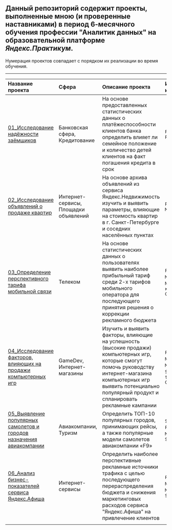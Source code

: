 ## Данный репозиторий содержит проекты, выполненные мною (и проверенные наставниками) в период 6-месячного обучения профессии "Аналитик данных" на образовательной платформе *Яндекс.Практикум*.

Нумерация проектов совпадает с порядком их реализации во время обучения. 

<hr>

| Название проекта | Сфера | Описание проекта | Используемые инструменты | 
| :---------------------- | :---------------------- | :---------------------- | :---------------------- |
| [01_Исследование надёжности заёмщиков](https://github.com/Gracheva-Daria/Yandex.Practicum_analytical_projects/blob/main/01_%D0%98%D1%81%D1%81%D0%BB%D0%B5%D0%B4%D0%BE%D0%B2%D0%B0%D0%BD%D0%B8%D0%B5%20%D0%BD%D0%B0%D0%B4%D1%91%D0%B6%D0%BD%D0%BE%D1%81%D1%82%D0%B8%20%D0%B7%D0%B0%D1%91%D0%BC%D1%89%D0%B8%D0%BA%D0%BE%D0%B2/01_%D0%98%D1%81%D1%81%D0%BB%D0%B5%D0%B4%D0%BE%D0%B2%D0%B0%D0%BD%D0%B8%D0%B5%20%D0%BD%D0%B0%D0%B4%D1%91%D0%B6%D0%BD%D0%BE%D1%81%D1%82%D0%B8%20%D0%B7%D0%B0%D1%91%D0%BC%D1%89%D0%B8%D0%BA%D0%BE%D0%B2.ipynb) |Банковская сфера, Кредитование | На основе предоставленных статистических данных о платёжеспособности клиентов банка определить влияет ли семейное положение и количество детей клиентов на факт погашения кредита в срок | `Python`, `Pandas`, `PyMystem3`|
|[02_Исследование объявлений о продаже квартир](https://github.com/Gracheva-Daria/Yandex.Practicum_analytical_projects/blob/main/02_%D0%98%D1%81%D1%81%D0%BB%D0%B5%D0%B4%D0%BE%D0%B2%D0%B0%D0%BD%D0%B8%D0%B5%20%D0%BE%D0%B1%D1%8A%D1%8F%D0%B2%D0%BB%D0%B5%D0%BD%D0%B8%D0%B9%20%D0%BE%20%D0%BF%D1%80%D0%BE%D0%B4%D0%B0%D0%B6%D0%B5%20%D0%BA%D0%B2%D0%B0%D1%80%D1%82%D0%B8%D1%80/02_%D0%98%D1%81%D1%81%D0%BB%D0%B5%D0%B4%D0%BE%D0%B2%D0%B0%D0%BD%D0%B8%D0%B5%20%D0%BE%D0%B1%D1%8A%D1%8F%D0%B2%D0%BB%D0%B5%D0%BD%D0%B8%D0%B9%20%D0%BE%20%D0%BF%D1%80%D0%BE%D0%B4%D0%B0%D0%B6%D0%B5%20%D0%BA%D0%B2%D0%B0%D1%80%D1%82%D0%B8%D1%80.ipynb) | Интернет-сервисы, Площадки объявлений | На основе архива объявлений из сервиса Яндекс.Недвижимость изучить и выявить параметры, влияющие на стоимость квартир в г. Санкт-Петербурге и соседних населённых пунктах | `Python`, `Pandas`, `Matplotlib`|
|[03_Определение перспективного тарифа мобильной связи](https://github.com/Gracheva-Daria/Yandex.Practicum_analytical_projects/blob/main/03_%D0%9E%D0%BF%D1%80%D0%B5%D0%B4%D0%B5%D0%BB%D0%B5%D0%BD%D0%B8%D0%B5%20%D0%BF%D0%B5%D1%80%D1%81%D0%BF%D0%B5%D0%BA%D1%82%D0%B8%D0%B2%D0%BD%D0%BE%D0%B3%D0%BE%20%D1%82%D0%B0%D1%80%D0%B8%D1%84%D0%B0%20%D0%BC%D0%BE%D0%B1%D0%B8%D0%BB%D1%8C%D0%BD%D0%BE%D0%B9%20%D1%81%D0%B2%D1%8F%D0%B7%D0%B8/03_%D0%9E%D0%BF%D1%80%D0%B5%D0%B4%D0%B5%D0%BB%D0%B5%D0%BD%D0%B8%D0%B5%20%D0%BF%D0%B5%D1%80%D1%81%D0%BF%D0%B5%D0%BA%D1%82%D0%B8%D0%B2%D0%BD%D0%BE%D0%B3%D0%BE%20%D1%82%D0%B0%D1%80%D0%B8%D1%84%D0%B0%20%D0%BC%D0%BE%D0%B1%D0%B8%D0%BB%D1%8C%D0%BD%D0%BE%D0%B9%20%D1%81%D0%B2%D1%8F%D0%B7%D0%B8.ipynb)| Телеком | На основе статистических данных о пользователях выявить наиболее прибыльный тариф среди 2-х тарифов мобильного оператора для последующего принятия решения о коррекции рекламного бюджета |`Python`, `Pandas`, `Matplotlib`, `NumPy`, `SciPy`, `критерий Стьюдента`|
|[04_Исследование факторов, влияющих на продажи компьютерных игр](https://github.com/Gracheva-Daria/Yandex.Practicum_analytical_projects/blob/main/04_%D0%98%D1%81%D1%81%D0%BB%D0%B5%D0%B4%D0%BE%D0%B2%D0%B0%D0%BD%D0%B8%D0%B5%20%D1%84%D0%B0%D0%BA%D1%82%D0%BE%D1%80%D0%BE%D0%B2%2C%20%D0%B2%D0%BB%D0%B8%D1%8F%D1%8E%D1%89%D0%B8%D1%85%20%D0%BD%D0%B0%20%D0%BF%D1%80%D0%BE%D0%B4%D0%B0%D0%B6%D0%B8%20%D0%BA%D0%BE%D0%BC%D0%BF%D1%8C%D1%8E%D1%82%D0%B5%D1%80%D0%BD%D1%8B%D1%85%20%D0%B8%D0%B3%D1%80/04_%D0%98%D1%81%D1%81%D0%BB%D0%B5%D0%B4%D0%BE%D0%B2%D0%B0%D0%BD%D0%B8%D0%B5%20%D1%84%D0%B0%D0%BA%D1%82%D0%BE%D1%80%D0%BE%D0%B2%2C%20%D0%B2%D0%BB%D0%B8%D1%8F%D1%8E%D1%89%D0%B8%D1%85%20%D0%BD%D0%B0%20%D0%BF%D1%80%D0%BE%D0%B4%D0%B0%D0%B6%D0%B8%20%D0%BA%D0%BE%D0%BC%D0%BF%D1%8C%D1%8E%D1%82%D0%B5%D1%80%D0%BD%D1%8B%D1%85%20%D0%B8%D0%B3%D1%80.ipynb) | GameDev, Интернет-магазины | Изучить и выявить факторы, влияющие на успешность (высокие продажи) компьютерных игр, которые смогут помочь руководству интернет-магазина компьютерных игр выявить потенциально популярный продукт и спланировать рекламные кампании | `Python`, `Pandas`, `Numpy`, `Matplotlib`, `Seaborn`, `SciPy`, `t-критерий Стьюдента` |
| [05_Выявление популярных самолетов и городов назначения авиакомпании](https://github.com/Gracheva-Daria/Yandex.Practicum_analytical_projects/blob/main/05_%D0%92%D1%8B%D1%8F%D0%B2%D0%BB%D0%B5%D0%BD%D0%B8%D0%B5%20%D0%BF%D0%BE%D0%BF%D1%83%D0%BB%D1%8F%D1%80%D0%BD%D1%8B%D1%85%20%D1%81%D0%B0%D0%BC%D0%BE%D0%BB%D0%B5%D1%82%D0%BE%D0%B2%20%D0%B8%20%D0%B3%D0%BE%D1%80%D0%BE%D0%B4%D0%BE%D0%B2%20%D0%BD%D0%B0%D0%B7%D0%BD%D0%B0%D1%87%D0%B5%D0%BD%D0%B8%D1%8F%20%D0%B0%D0%B2%D0%B8%D0%B0%D0%BA%D0%BE%D0%BC%D0%BF%D0%B0%D0%BD%D0%B8%D0%B8/05_%D0%92%D1%8B%D1%8F%D0%B2%D0%BB%D0%B5%D0%BD%D0%B8%D0%B5%20%D0%BF%D0%BE%D0%BF%D1%83%D0%BB%D1%8F%D1%80%D0%BD%D1%8B%D1%85%20%D1%81%D0%B0%D0%BC%D0%BE%D0%BB%D0%B5%D1%82%D0%BE%D0%B2%20%D0%B8%20%D0%B3%D0%BE%D1%80%D0%BE%D0%B4%D0%BE%D0%B2%20%D0%BD%D0%B0%D0%B7%D0%BD%D0%B0%D1%87%D0%B5%D0%BD%D0%B8%D1%8F%20%D0%B0%D0%B2%D0%B8%D0%B0%D0%BA%D0%BE%D0%BC%D0%BF%D0%B0%D0%BD%D0%B8%D0%B8.ipynb) | Авиакомпании, Туризм | Определить ТОП-10 популярных городов, принимающих рейсы, а также популярные модели самолетов авиакомпании «F9» | `SQL`, `Python`, `Pandas`, `Matplotlib`, `Seaborn` |
|[06_Анализ бизнес-показателей сервиса Яндекс.Афиша](https://github.com/Gracheva-Daria/Yandex.Practicum_analytical_projects/blob/main/06_%D0%90%D0%BD%D0%B0%D0%BB%D0%B8%D0%B7%20%D0%B1%D0%B8%D0%B7%D0%BD%D0%B5%D1%81-%D0%BF%D0%BE%D0%BA%D0%B0%D0%B7%D0%B0%D1%82%D0%B5%D0%BB%D0%B5%D0%B9%20%D1%81%D0%B5%D1%80%D0%B2%D0%B8%D1%81%D0%B0%20%D0%AF%D0%BD%D0%B4%D0%B5%D0%BA%D1%81.%D0%90%D1%84%D0%B8%D1%88%D0%B0/06_%D0%90%D0%BD%D0%B0%D0%BB%D0%B8%D0%B7%20%D0%B1%D0%B8%D0%B7%D0%BD%D0%B5%D1%81-%D0%BF%D0%BE%D0%BA%D0%B0%D0%B7%D0%B0%D1%82%D0%B5%D0%BB%D0%B5%D0%B9%20%D1%81%D0%B5%D1%80%D0%B2%D0%B8%D1%81%D0%B0%20%20%D0%AF%D0%BD%D0%B4%D0%B5%D0%BA%D1%81.%D0%90%D1%84%D0%B8%D1%88%D0%B0.ipynb)| Интернет-сервисы | Определить наиболее перспективные рекламные источники трафика с целью последующего перераспределения бюджета и снижения маркетинговых расходов сервиса "Яндекс.Афиша" на привлечение клиентов | `Python`, `Pandas`, `NumPy`, `Matplotlib`, `Seaborn` |
|||||||||||||||||||||||||||||||||||||||||||||


